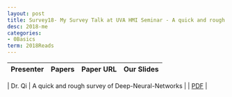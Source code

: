 ```yaml
---
layout: post
title: Survey18- My Survey Talk at UVA HMI Seminar - A quick and rough overview of DNN
desc: 2018-me
categories:
- 0Basics
term: 2018Reads
---
```



| Presenter | Papers | Paper URL| Our Slides |
| -----: | ---------------------------: | :----- | :----- |
<!--header-->
| Dr. Qi | A quick and rough survey of Deep-Neural-Networks |  |  [PDF]({{site.baseurl}}/talks/201802-QI-HMI-DeepOverview.pdf) |

